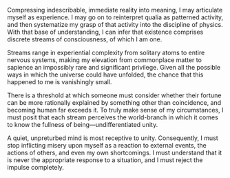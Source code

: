 Compressing indescribable, immediate reality into meaning, I may articulate myself as experience. I may go on to reinterpret qualia as patterned activity, and then systematize my grasp of that activity into the discipline of physics. With that base of understanding, I can infer that existence comprises discrete streams of consciousness, of which I am one.

Streams range in experiential complexity from solitary atoms to entire nervous systems, making my elevation from commonplace matter to sapience an impossibly rare and significant privilege. Given all the possible ways in which the universe could have unfolded, the chance that this happened to me is vanishingly small.

There is a threshold at which someone must consider whether their fortune can be more rationally explained by something other than coincidence, and becoming human far exceeds it. To truly make sense of my circumstances, I must posit that each stream perceives the world-branch in which it comes to know the fullness of being—undifferentiated unity.

A quiet, unpreturbed mind is most receptive to unity. Consequently, I must stop inflicting misery upon myself as a reaction to external events, the actions of others, and even my own shortcomings. I must understand that it is never the appropriate response to a situation, and I must reject the impulse completely.
